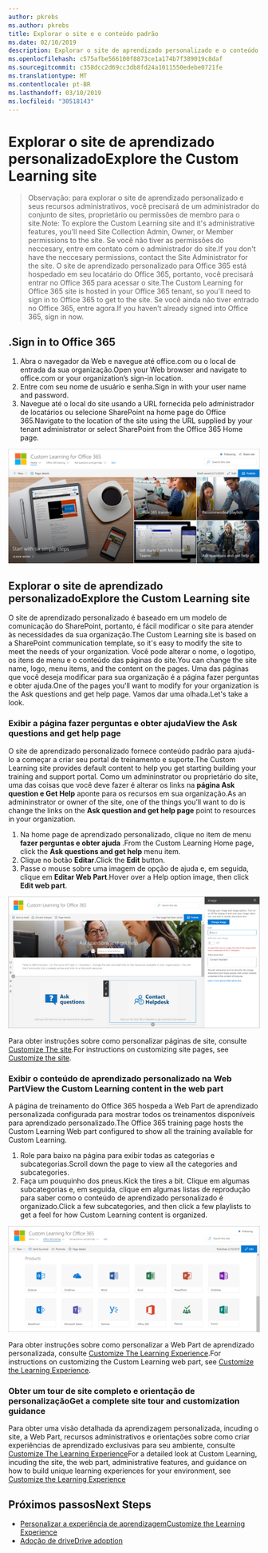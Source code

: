 ```yaml
---
author: pkrebs
ms.author: pkrebs
title: Explorar o site e o conteúdo padrão
ms.date: 02/10/2019
description: Explorar o site de aprendizado personalizado e o conteúdo padrão
ms.openlocfilehash: c575afbe566100f8873ce1a174b7f389019c8daf
ms.sourcegitcommit: c358dcc2d69cc3db8fd24a1011550edebe0721fe
ms.translationtype: MT
ms.contentlocale: pt-BR
ms.lasthandoff: 03/10/2019
ms.locfileid: "30518143"
---
```

# <a name="explore-the-custom-learning-site"></a><span data-ttu-id="1d616-103">Explorar o site de aprendizado personalizado</span><span class="sxs-lookup"><span data-stu-id="1d616-103">Explore the Custom Learning site</span></span>

> <span data-ttu-id="1d616-104">Observação: para explorar o site de aprendizado personalizado e seus recursos administrativos, você precisará de um administrador do conjunto de sites, proprietário ou permissões de membro para o site.</span><span class="sxs-lookup"><span data-stu-id="1d616-104">Note: To explore the Custom Learning site and it's administrative features, you'll need Site Collection Admin, Owner, or Member permissions to the site.</span></span> <span data-ttu-id="1d616-105">Se você não tiver as permissões do neccesary, entre em contato com o administrador do site.</span><span class="sxs-lookup"><span data-stu-id="1d616-105">If you don't have the neccesary permissions, contact the Site Administrator for the site.</span></span> <span data-ttu-id="1d616-106">O site de aprendizado personalizado para Office 365 está hospedado em seu locatário do Office 365, portanto, você precisará entrar no Office 365 para acessar o site.</span><span class="sxs-lookup"><span data-stu-id="1d616-106">The Custom Learning for Office 365 site is hosted in your Office 365 tenant, so you'll need to sign in to Office 365 to get to the site.</span></span> <span data-ttu-id="1d616-107">Se você ainda não tiver entrado no Office 365, entre agora.</span><span class="sxs-lookup"><span data-stu-id="1d616-107">If you haven’t already signed into Office 365, sign in now.</span></span> 

## <a name="sign-in-to-office-365"></a><span data-ttu-id="1d616-108">.</span><span class="sxs-lookup"><span data-stu-id="1d616-108">Sign in to Office 365</span></span> 

1.  <span data-ttu-id="1d616-109">Abra o navegador da Web e navegue até office.com ou o local de entrada da sua organização.</span><span class="sxs-lookup"><span data-stu-id="1d616-109">Open your Web browser and navigate to office.com or your organization’s sign-in location.</span></span> 
2.  <span data-ttu-id="1d616-110">Entre com seu nome de usuário e senha.</span><span class="sxs-lookup"><span data-stu-id="1d616-110">Sign in with your user name and password.</span></span>
3.  <span data-ttu-id="1d616-111">Navegue até o local do site usando a URL fornecida pelo administrador de locatários ou selecione SharePoint na home page do Office 365.</span><span class="sxs-lookup"><span data-stu-id="1d616-111">Navigate to the location of the site using the URL supplied by your tenant administrator or select SharePoint from the Office 365 Home page.</span></span> 

![CG-Introducing. png](media/cg-introducing.png)

## <a name="explore-the-custom-learning-site"></a><span data-ttu-id="1d616-113">Explorar o site de aprendizado personalizado</span><span class="sxs-lookup"><span data-stu-id="1d616-113">Explore the Custom Learning site</span></span>

<span data-ttu-id="1d616-114">O site de aprendizado personalizado é baseado em um modelo de comunicação do SharePoint, portanto, é fácil modificar o site para atender às necessidades da sua organização.</span><span class="sxs-lookup"><span data-stu-id="1d616-114">The Custom Learning site is based on a SharePoint communication template, so it's easy to modify the site to meet the needs of your organization.</span></span> <span data-ttu-id="1d616-115">Você pode alterar o nome, o logotipo, os itens de menu e o conteúdo das páginas do site.</span><span class="sxs-lookup"><span data-stu-id="1d616-115">You can change the site name, logo, menu items, and the content on the pages.</span></span> <span data-ttu-id="1d616-116">Uma das páginas que você deseja modificar para sua organização é a página fazer perguntas e obter ajuda.</span><span class="sxs-lookup"><span data-stu-id="1d616-116">One of the pages you'll want to modify for your organization is the Ask questions and get help page.</span></span> <span data-ttu-id="1d616-117">Vamos dar uma olhada.</span><span class="sxs-lookup"><span data-stu-id="1d616-117">Let's take a look.</span></span>

### <a name="view-the-ask-questions-and-get-help-page"></a><span data-ttu-id="1d616-118">Exibir a página fazer perguntas e obter ajuda</span><span class="sxs-lookup"><span data-stu-id="1d616-118">View the Ask questions and get help page</span></span>

<span data-ttu-id="1d616-119">O site de aprendizado personalizado fornece conteúdo padrão para ajudá-lo a começar a criar seu portal de treinamento e suporte.</span><span class="sxs-lookup"><span data-stu-id="1d616-119">The Custom Learning site provides default content to help you get starting building your training and support portal.</span></span> <span data-ttu-id="1d616-120">Como um admininstrator ou proprietário do site, uma das coisas que você deve fazer é alterar os links na **página Ask question e Get Help** aponte para os recursos em sua organização.</span><span class="sxs-lookup"><span data-stu-id="1d616-120">As an admininstrator or owner of the site, one of the things you’ll want to do is change the links on the **Ask question and get help page** point to resources in your organization.</span></span> 

1.  <span data-ttu-id="1d616-121">Na home page de aprendizado personalizado, clique no item de menu **fazer perguntas e obter ajuda** .</span><span class="sxs-lookup"><span data-stu-id="1d616-121">From the Custom Learning Home page, click the **Ask questions and get help** menu item.</span></span>
2.  <span data-ttu-id="1d616-122">Clique no botão **Editar**.</span><span class="sxs-lookup"><span data-stu-id="1d616-122">Click the **Edit** button.</span></span>
3.  <span data-ttu-id="1d616-123">Passe o mouse sobre uma imagem de opção de ajuda e, em seguida, clique em **Editar Web Part**.</span><span class="sxs-lookup"><span data-stu-id="1d616-123">Hover over a Help option image, then click **Edit web part**.</span></span>

![CG-edithelp. png](media/cg-edithelp.png)

<span data-ttu-id="1d616-125">Para obter instruções sobre como personalizar páginas de site, consulte [Customize The site](custom_edithelp.md).</span><span class="sxs-lookup"><span data-stu-id="1d616-125">For instructions on customizing site pages, see [Customize the site](custom_edithelp.md).</span></span>

### <a name="view-the-custom-learning-content-in-the-web-part"></a><span data-ttu-id="1d616-126">Exibir o conteúdo de aprendizado personalizado na Web Part</span><span class="sxs-lookup"><span data-stu-id="1d616-126">View the Custom Learning content in the web part</span></span>
<span data-ttu-id="1d616-127">A página de treinamento do Office 365 hospeda a Web Part de aprendizado personalizada configurada para mostrar todos os treinamentos disponíveis para aprendizado personalizado.</span><span class="sxs-lookup"><span data-stu-id="1d616-127">The Office 365 training page hosts the Custom Learning Web part configured to show all the training available for Custom Learning.</span></span> 

1. <span data-ttu-id="1d616-128">Role para baixo na página para exibir todas as categorias e subcategorias.</span><span class="sxs-lookup"><span data-stu-id="1d616-128">Scroll down the page to view all the categories and subcategories.</span></span>
2. <span data-ttu-id="1d616-129">Faça um pouquinho dos pneus.</span><span class="sxs-lookup"><span data-stu-id="1d616-129">Kick the tires a bit.</span></span> <span data-ttu-id="1d616-130">Clique em algumas subcategorias e, em seguida, clique em algumas listas de reprodução para saber como o conteúdo de aprendizado personalizado é organizado.</span><span class="sxs-lookup"><span data-stu-id="1d616-130">Click a few subcategories, and then click a few playlists to get a feel for how Custom Learning content is organized.</span></span> 

![CG-gotoall. png](media/cg-gotoall.png)

<span data-ttu-id="1d616-132">Para obter instruções sobre como personalizar a Web Part de aprendizado personalizada, consulte [Customize The Learning Experience](custom_overview.md).</span><span class="sxs-lookup"><span data-stu-id="1d616-132">For instructions on customizing the Custom Learning web part, see [Customize the Learning Experience](custom_overview.md).</span></span>

### <a name="get-a-complete-site-tour-and-customization-guidance"></a><span data-ttu-id="1d616-133">Obter um tour de site completo e orientação de personalização</span><span class="sxs-lookup"><span data-stu-id="1d616-133">Get a complete site tour and customization guidance</span></span>
<span data-ttu-id="1d616-134">Para obter uma visão detalhada da aprendizagem personalizada, incuding o site, a Web Part, recursos administrativos e orientações sobre como criar experiências de aprendizado exclusivas para seu ambiente, consulte [Customize The Learning Experience](custom_overview.md)</span><span class="sxs-lookup"><span data-stu-id="1d616-134">For a detailed look at Custom Learning, incuding the site, the web part, administrative features, and guidance on how to build unique learning experiences for your environment, see [Customize the Learning Experience](custom_overview.md)</span></span>

## <a name="next-steps"></a><span data-ttu-id="1d616-135">Próximos passos</span><span class="sxs-lookup"><span data-stu-id="1d616-135">Next Steps</span></span>
- [<span data-ttu-id="1d616-136">Personalizar a experiência de aprendizagem</span><span class="sxs-lookup"><span data-stu-id="1d616-136">Customize the Learning Experience</span></span>](custom_overview.md)
- [<span data-ttu-id="1d616-137">Adoção de drive</span><span class="sxs-lookup"><span data-stu-id="1d616-137">Drive adoption</span></span>](driveadoption.md) 

